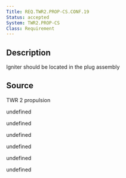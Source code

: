 ```yaml
---
Title: REQ.TWR2.PROP-CS.CONF.19
Status: accepted
System: TWR2.PROP-CS
Class: Requirement
---
```


## Description

Igniter should be located in the plug assembly

## Source

TWR 2 propulsion


undefined

undefined

undefined

undefined

undefined

undefined